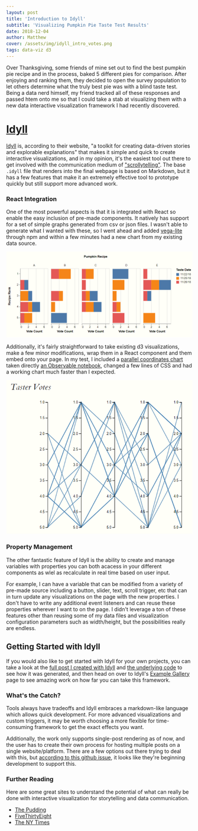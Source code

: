 ```yaml
---
layout: post
title: 'Introduction to Idyll'
subtitle: 'Visualizing Pumpkin Pie Taste Test Results'
date: 2018-12-04
author: Matthew
cover: /assets/img/idyll_intro_votes.png
tags: data-viz d3
---
```


Over Thanksgiving, some friends of mine set out to find the best pumpkin pie recipe and in the process, baked 5 different pies for comparison. After enjoying and ranking them, they decided to open the survey population to let others determine what the truly best pie was with a blind taste test. Being a data nerd himself, my friend tracked all of these responses and passed htem onto me so that I could take a stab at visualizing them with a new data interactive visualization framework I had recently discovered.

# [Idyll](https://idyll-lang.org/)

[Idyll](https://idyll-lang.org/) is, according to their website, "a toolkit for creating data-driven stories and explorable explanations" that makes it simple and quick to create interactive visualizations, and in my opinion, it's the easiest tool out there to get involved with the communication medium of ["scrollytelling"](https://pudding.cool/process/responsive-scrollytelling/). The base `.idyll` file that renders into the final webpage is based on Markdown, but it has a few features that make it an extremely effective tool to prototype quickly but still support more advanced work.

### React Integration

One of the most powerful aspects is that it is integrated with React so enable the easy inclusion of pre-made components. It natively has support for a set of simple graphs generated from csv or json files. I wasn't able to generate what I wanted with these, so I went ahead and added [vega-lite](https://vega.github.io/vega-lite/) through npm and within a few minutes had a new chart from my existing data source.

![](/assets/img/idyll_intro_votes.png)

Additionally, it's fairly straightforward to take existing d3 visualizations, make a few minor modifications, wrap them in a React component and them embed onto your page. In my test, I included a [parallel coordinates chart](https://en.wikipedia.org/wiki/Parallel_coordinates)  taken directly [an Observable notebook](https://beta.observablehq.com/@jerdak/parallel-coordinates-d3-v4), changed a few lines of CSS and had a working chart much faster than I expected.

![](/assets/img/idyll_parallel_coordinates.png)

### Property Management

The other fantastic feature of Idyll is the ability to create and manage variables with properties you can both acacess in your different components as wlel as recalculate in real time based on user input.

For example, I can have a variable that can be modified from a variety of pre-made source  including a button, slider, text, scroll trigger, etc that can in turn update any visualizations on the page with the new properties. I don't have to write any additional event listeners and can reuse these properties wherever I want to on the page. I didn't leverage a ton of these features other than reusing some of my data files and visualization configuration parameters such as width/height, but the possibilities really are endless.

## Getting Started with Idyll

If you would also like to get started with Idyll for your own projects, you can take a look at the [full post I created with Idyll](/idyll-test-pumpkin/) and [the underlying code](https://github.com/mwburke/idyll-test-pumpkin) to see how it was generated, and then head on over to Idyll's [Example Gallery](https://idyll-lang.org/gallery) page to see amazing work on how far you can take this framework.

### What's the Catch?

Tools always have tradeoffs and Idyll embraces a markdown-like language which allows quick development. For more advanced visualizations and custom triggers, it may be worth choosing a more flexible for time-consuming framework to get the exact effects you want.

Additionally, the work only supports single-post rendering as of now, and the user has to create their own process for hosting multiple posts on a single website/platform. There are a few options out there trying to deal with this, but [according to this github issue](https://github.com/idyll-lang/idyll/issues/421), it looks like they're beginning development to support this.

### Further Reading

Here are some great sites to understand the potential of what can really be done with interactive visualization for storytelling and data communication.
* [The Pudding](https://pudding.cool/)
* [FiveThirtyEight](https://fivethirtyeight.com/)
* [The NY Times](https://www.informationisbeautifulawards.com/news/118-the-nyt-s-best-data-visualizations-of-the-year)

